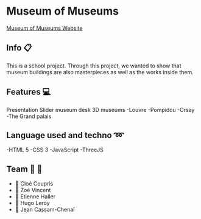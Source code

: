# Museum of Museums

[Museum of Museums Website](https://hugoleroyhl.github.io/museedesmusees/)

## Info :clipboard:

This is a school project. Through this project, we wanted to show that museum buildings are also masterpieces as well as the works inside them.

## Features :computer:

Presentation Slider
museum desk
3D museums
-Louvre
-Pompidou
-Orsay
-The Grand palais

## Language used and techno :loop:

-HTML 5
-CSS 3
-JavaScript
-ThreeJS

## Team :woman: :man: 

- :woman: Cloé Coupris
- :woman: Zoé Vincent
- :man: Etienne Haller
- :man: Hugo Leroy
- :man: Jean Cassam-Chenaï